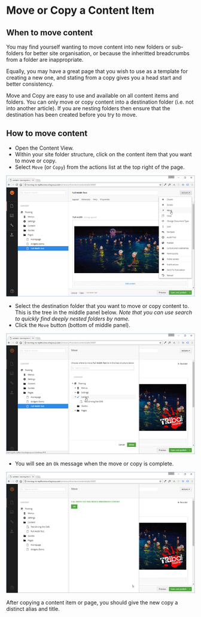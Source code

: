 # Move or Copy a Content Item

## When to move content

You may find yourself wanting to move content into new folders or sub-folders for better site organisation, or because the inheritted breadcrumbs from a folder are inappropriate.

Equally, you may have a great page that you wish to use as a template for creating a new one, and stating from a copy gives you a head start and better consistency.

Move and Copy are easy to use and available on all content items and folders.  You can only move or copy content into a destination folder (i.e. not into another article).  If you are nesting folders then ensure that the destination has been created before you try to move.

## How to move content

* Open the Content View.
* Within your site folder structure, click on the content item that you want to move or copy.
* Select `Move` (or `Copy`) from the actions list at the top right of the page.

![Click on the content item to show Actions list](move-copy-01.jpg)

* Select the destination folder that you want to move or copy content to.  This is the tree in the middle panel below.  *Note that you can use search to quickly find deeply nested folders by name.*
* Click the `Move` button (bottom of middle panel).

![Click on the content item to show Actions list](move-copy-02.jpg)

* You will see an `Ok` message when the move or copy is complete.

![Click on the content item to show Actions list](move-copy-03.jpg)

After copying a content item or page, you should give the new copy a distinct alias and title.